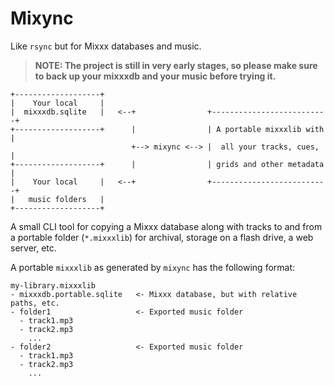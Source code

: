 # Mixync

Like `rsync` but for Mixxx databases and music.

> **NOTE: The project is still in very early stages, so please make sure to back up your mixxxdb and your music before trying it.**

```
+-------------------+
|    Your local     |
|  mixxxdb.sqlite   |   <--+                +--------------------------+
+-------------------+      |                | A portable mixxxlib with |
                           +--> mixync <--> |  all your tracks, cues,  |
+-------------------+      |                | grids and other metadata |
|    Your local     |   <--+                +--------------------------+
|   music folders   |
+-------------------+
```

A small CLI tool for copying a Mixxx database along with tracks to and from a portable folder (`*.mixxxlib`) for archival, storage on a flash drive, a web server, etc.

A portable `mixxxlib` as generated by `mixync` has the following format:

```
my-library.mixxxlib
- mixxxdb.portable.sqlite   <- Mixxx database, but with relative paths, etc.
- folder1                   <- Exported music folder
  - track1.mp3
  - track2.mp3
    ...
- folder2                   <- Exported music folder
  - track1.mp3
  - track2.mp3
    ...
```
